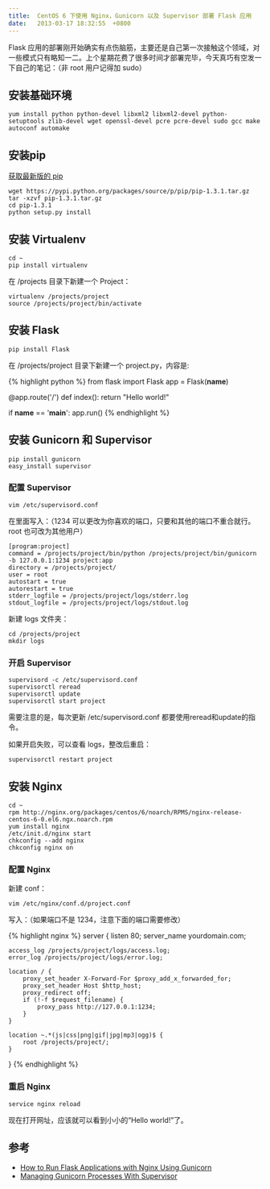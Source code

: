 ```yaml
---
title:  CentOS 6 下使用 Nginx，Gunicorn 以及 Supervisor 部署 Flask 应用
date:   2013-03-17 18:32:55  +0800
---
```


Flask 应用的部署刚开始确实有点伤脑筋，主要还是自己第一次接触这个领域，对一些模式只有略知一二。上个星期花费了很多时间才部署完毕，今天真巧有空发一下自己的笔记：（非 root 用户记得加 sudo）

## 安装基础环境

    yum install python python-devel libxml2 libxml2-devel python-setuptools zlib-devel wget openssl-devel pcre pcre-devel sudo gcc make autoconf automake

## 安装pip

[获取最新版的 pip](https://pypi.python.org/pypi/pip)

    wget https://pypi.python.org/packages/source/p/pip/pip-1.3.1.tar.gz
    tar -xzvf pip-1.3.1.tar.gz
    cd pip-1.3.1
    python setup.py install

## 安装 Virtualenv

    cd ~
    pip install virtualenv

在 /projects 目录下新建一个 Project：

    virtualenv /projects/project
    source /projects/project/bin/activate

## 安装 Flask

    pip install Flask

在 /projects/project 目录下新建一个 project.py，内容是:

{% highlight python %}
from flask import Flask
app = Flask(__name__)

@app.route('/')
def index():
    return "Hello world!"

if __name__ == '__main__':
    app.run()
{% endhighlight %}

## 安装 Gunicorn 和 Supervisor

    pip install gunicorn
    easy_install supervisor

### 配置 Supervisor

    vim /etc/supervisord.conf

在里面写入：（1234 可以更改为你喜欢的端口，只要和其他的端口不重合就行。root 也可改为其他用户）

    [program:project]
    command = /projects/project/bin/python /projects/project/bin/gunicorn -b 127.0.0.1:1234 project:app
    directory = /projects/project/
    user = root
    autostart = true
    autorestart = true
    stderr_logfile = /projects/project/logs/stderr.log
    stdout_logfile = /projects/project/logs/stdout.log

新建 logs 文件夹：

    cd /projects/project
    mkdir logs

### 开启 Supervisor

    supervisord -c /etc/supervisord.conf
    supervisorctl reread
    supervisorctl update
    supervisorctl start project

需要注意的是，每次更新 /etc/supervisord.conf 都要使用reread和update的指令。

如果开启失败，可以查看 logs，整改后重启：

    supervisorctl restart project

## 安装 Nginx

    cd ~
    rpm http://nginx.org/packages/centos/6/noarch/RPMS/nginx-release-centos-6-0.el6.ngx.noarch.rpm
    yum install nginx
    /etc/init.d/nginx start
    chkconfig --add nginx
    chkconfig nginx on

### 配置 Nginx

新建 conf：

    vim /etc/nginx/conf.d/project.conf

写入：（如果端口不是 1234，注意下面的端口需要修改）

{% highlight nginx %}
server {
    listen 80;
    server_name yourdomain.com;
    
    access_log /projects/project/logs/access.log;
    error_log /projects/project/logs/error.log;
    
    location / {
        proxy_set_header X-Forward-For $proxy_add_x_forwarded_for;
        proxy_set_header Host $http_host;
        proxy_redirect off;
        if (!-f $request_filename) {
            proxy_pass http://127.0.0.1:1234;
        }
    }
    
    location ~.*(js|css|png|gif|jpg|mp3|ogg)$ {
        root /projects/project/;
    }
}
{% endhighlight %}

### 重启 Nginx

    service nginx reload

现在打开网址，应该就可以看到小小的“Hello world!”了。

## 参考

* [How to Run Flask Applications with Nginx Using Gunicorn](http://www.onurguzel.com/how-to-run-flask-applications-with-nginx-using-gunicorn/)
* [Managing Gunicorn Processes With Supervisor](http://www.onurguzel.com/managing-gunicorn-processes-with-supervisor/)
